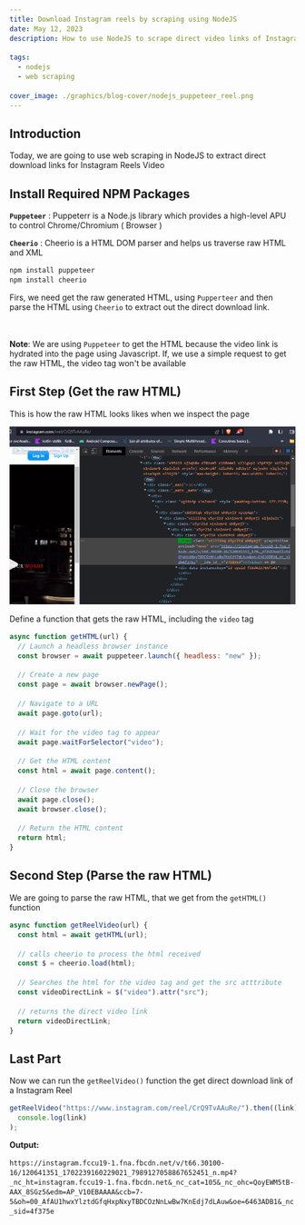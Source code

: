 ```yaml
---
title: Download Instagram reels by scraping using NodeJS
date: May 12, 2023
description: How to use NodeJS to scrape direct video links of Instagram Links using Puppeeteer and Cheerio.

tags:
  - nodejs
  - web scraping

cover_image: ./graphics/blog-cover/nodejs_puppeteer_reel.png
---
```


## Introduction

Today, we are going to use web scraping in NodeJS to extract direct download links for Instagram Reels Video

## Install Required NPM Packages

**`Puppeteer`** : Puppeterr is a Node.js library which provides a high-level APU to control Chrome/Chromium ( Browser )

**`Cheerio`** : Cheerio is a HTML DOM parser and helps us traverse raw HTML and XML

```bash
npm install puppeteer
npm install cheerio
```

Firs, we need get the raw generated HTML, using `Pupperteer` and then parse the HTML using `Cheerio` to extract out the direct download link.

\
\
**Note**: We are using `Puppeteer` to get the HTML because the video link is hydrated into the page using Javascript. If, we use a simple request to get the raw HTML, the video tag won't be available

## First Step (Get the raw HTML)

This is how the raw HTML looks likes when we inspect the page

![Instagram Reel Link Page Inspect Image](./graphics/blog-images/download-instagram-reels-by-scraping-using-nodejs/instagramDOM.png "MarineGEO logo")

Define a function that gets the raw HTML, including the `video` tag

```javascript
async function getHTML(url) {
  // Launch a headless browser instance
  const browser = await puppeteer.launch({ headless: "new" });

  // Create a new page
  const page = await browser.newPage();

  // Navigate to a URL
  await page.goto(url);

  // Wait for the video tag to appear
  await page.waitForSelector("video");

  // Get the HTML content
  const html = await page.content();

  // Close the browser
  await page.close();
  await browser.close();

  // Return the HTML content
  return html;
}
```

## Second Step (Parse the raw HTML)

We are going to parse the raw HTML, that we get from the `getHTML()` function

```javascript
async function getReelVideo(url) {
  const html = await getHTML(url);

  // calls cheerio to process the html received
  const $ = cheerio.load(html);

  // Searches the html for the video tag and get the src atttribute
  const videoDirectLink = $("video").attr("src");

  // returns the direct video link
  return videoDirectLink;
}
```

## Last Part

Now we can run the `getReelVideo()` function the get direct download link of a Instagram Reel

```javascript
getReelVideo("https://www.instagram.com/reel/CrQ9TvAAuRe/").then((link) =>
  console.log(link)
);
```

**Output:**

`https://instagram.fccu19-1.fna.fbcdn.net/v/t66.30100-16/120641351_1702239160229021_7989127058867652451_n.mp4?_nc_ht=instagram.fccu19-1.fna.fbcdn.net&_nc_cat=105&_nc_ohc=QoyEWM5tB-AAX_8SGz5&edm=AP_V10EBAAAA&ccb=7-5&oh=00_AfAU1hwxYlztdGfqHxpNxyTBDCOzNnLwBw7KnEdj7dLAuw&oe=6463ADB1&_nc_sid=4f375e`
